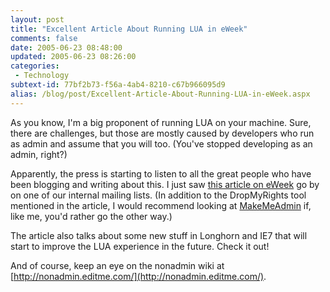 ```yaml
---
layout: post
title: "Excellent Article About Running LUA in eWeek"
comments: false
date: 2005-06-23 08:48:00
updated: 2005-06-23 08:26:00
categories:
 - Technology
subtext-id: 77bf2b73-f56a-4ab4-8210-c67b966095d9
alias: /blog/post/Excellent-Article-About-Running-LUA-in-eWeek.aspx
---
```



As you know, I'm a big proponent of running LUA on your machine. Sure, there are challenges, but those are mostly caused by developers who run as admin and assume that you will too. (You've stopped developing as an admin, right?)

Apparently, the press is starting to listen to all the great people who have been blogging and writing about this. I just saw [this article on eWeek](http://www.eweek.com/article2/0,1759,1830649,00.asp) go by on one of our internal mailing lists. (In addition to the DropMyRights tool mentioned in the article, I would recommend looking at [MakeMeAdmin](http://weblogs.asp.net/aaron_margosis/archive/2004/07/24/193721.aspx) if, like me, you'd rather go the other way.)

The article also talks about some new stuff in Longhorn and IE7 that will start to improve the LUA experience in the future. Check it out!

And of course, keep an eye on the nonadmin wiki at [http://nonadmin.editme.com/](http://nonadmin.editme.com/).
